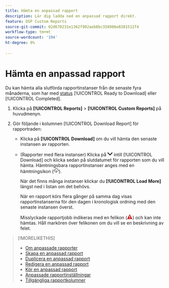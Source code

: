 ```yaml
---
title: Hämta en anpassad rapport
description: Lär dig ladda ned en anpassad rapport direkt.
feature: DSP Custom Reports
source-git-commit: 02d670231e1362f902aeb8bc358986e8381512f4
workflow-type: tm+mt
source-wordcount: '194'
ht-degree: 0%

---
```


# Hämta en anpassad rapport

Du kan hämta alla slutförda rapportinstanser från de senaste fyra månaderna, som har med [status](report-about.md#custom-report-status) [!UICONTROL Ready to Download] eller [!UICONTROL Completed].

1. Klicka på **[!UICONTROL Reports]** > **[!UICONTROL Custom Reports]** på huvudmenyn.

1. Gör följande i kolumnen [!UICONTROL Download Report] för rapportraden:

   * Klicka på **[!UICONTROL Download]** om du vill hämta den senaste instansen av rapporten.

   * (Rapporter med flera instanser) Klicka på ![nedpilen](/help/dsp/assets/chevron-down.png "nedpilen") intill [!UICONTROL Download] och klicka sedan på slutdatumet för rapporten som du vill hämta. Hämtningsbara rapportinstanser anges med en hämtningsikon (![hämtningsikon](/help/dsp/assets/indicator-downloadable.png "hämtningsikon")).

     När det finns många instanser klickar du **[!UICONTROL Load More]** längst ned i listan om det behövs.

     När en rapport körs flera gånger på samma dag visas rapportinstanserna för den dagen i kronologisk ordning med den senaste instansen överst.

     Misslyckade rapportjobb indikeras med en felikon (![felindikator](/help/dsp/assets/indicator-critical.png "felindikator")) och kan inte hämtas. Håll markören över felikonen om du vill se en beskrivning av felet.

>[!MORELIKETHIS]
>
>* [Om anpassade rapporter](/help/dsp/reports/report-about.md)
>* [Skapa en anpassad rapport](/help/dsp/reports/report-create.md)
>* [Duplicera en anpassad rapport](/help/dsp/reports/report-copy.md)
>* [Redigera en anpassad rapport](/help/dsp/reports/report-edit.md)
>* [Kör en anpassad rapport](/help/dsp/reports/report-run-now.md)
>* [Anpassade rapportinställningar](/help/dsp/reports/report-settings.md)
>* [Tillgängliga rapportkolumner](/help/dsp/reports/report-columns.md)
